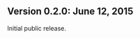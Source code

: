 Version 0.2.0:  June 12, 2015
-------------------------------------------------------------------------------

Initial public release.
